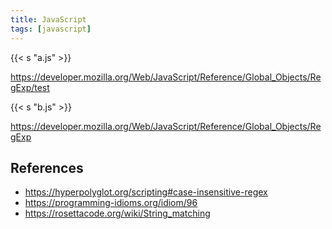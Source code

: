 ```yaml
---
title: JavaScript
tags: [javascript]
---
```


{{< s "a.js" >}}

<https://developer.mozilla.org/Web/JavaScript/Reference/Global_Objects/RegExp/test>

{{< s "b.js" >}}

<https://developer.mozilla.org/Web/JavaScript/Reference/Global_Objects/RegExp>

## References

- <https://hyperpolyglot.org/scripting#case-insensitive-regex>
- <https://programming-idioms.org/idiom/96>
- <https://rosettacode.org/wiki/String_matching>
